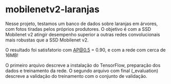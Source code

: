 # mobilenetv2-laranjas
Nesse projeto, testamos um banco de dados sobre laranjas em árvores, com fotos tiradas pelos próprios produtores. O objetivo é com a SSD Mobilenet v2 atingir desempenho superior a outras redes convolucionais mais robustas que a SSD Mobilenet v2. 

O resultado foi satisfatorio com AP@0.5 = 0.90, e com a rede com cerca de 16MB!

O primeiro arquivo descreve a instalação do TensorFlow, preparação dos dados e treinamento da rede. O segundo arquivo com final (_evaluation) descreve a validação do treinamento com o conjunto de validação.
